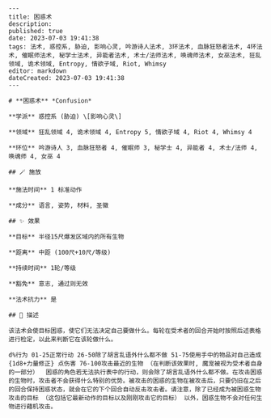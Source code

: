 
    ---
    title: 困惑术
    description: 
    published: true
    date: 2023-07-03 19:41:38
    tags: 法术, 惑控系, 胁迫, 影响心灵, 吟游诗人法术, 3环法术, 血脉狂怒者法术, 4环法术, 催眠师法术, 秘学士法术, 异能者法术, 术士/法师法术, 唤魂师法术, 女巫法术, 狂乱领域, 诡术领域, Entropy, 情欲子域, Riot, Whimsy
    editor: markdown
    dateCreated: 2023-07-03 19:41:38
    ---

    # **困惑术** *Confusion*

    **学派** 惑控系 (胁迫) \[影响心灵\] 

    **领域** 狂乱领域 4, 诡术领域 4, Entropy 5, 情欲子域 4, Riot 4, Whimsy 4

    **环位** 吟游诗人 3, 血脉狂怒者 4, 催眠师 3, 秘学士 4, 异能者 4, 术士/法师 4, 唤魂师 4, 女巫 4

    ## 🪄 施放

    **施法时间** 1 标准动作

    **成分** 语言, 姿势, 材料, 圣徽

    ## ✨ 效果 

    **目标** 半径15尺爆发区域内的所有生物 

    **距离** 中距 (100尺+10尺/等级)  

    **持续时间** 1轮/等级 

    **豁免** 意志, 通过则无效

    **法术抗力** 是

    ## 📖 描述

    该法术会使目标困惑，使它们无法决定自己要做什么。每轮在受术者的回合开始时按照后述表格进行检定，以此来判断它在该轮做什么。

    d%行为 01-25正常行动 26-50除了胡言乱语外什么都不做 51-75使用手中的物品对自己造成 {1d8+力量修正} 点伤害 76-100攻击最近的生物 （在判断该效果时, 魔宠被视为受术者自身的一部分）  困惑的角色若无法执行表中的行动，则会除了胡言乱语外什么都不做。在攻击困惑的生物时，攻击者不会获得什么特别的优势。被攻击的困惑的生物在被攻击后，只要仍旧在之后的回合保持困惑状态，就会在它的下个回合自动反击攻击者。请注意，除了已经成为被困惑生物攻击的目标 （这包括它最新动作的目标以及刚刚攻击它的目标） 以外，困惑生物不会对任何生物进行藉机攻击。
    